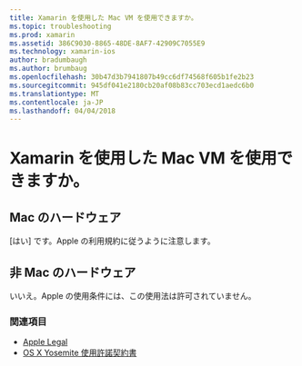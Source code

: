 ```yaml
---
title: Xamarin を使用した Mac VM を使用できますか。
ms.topic: troubleshooting
ms.prod: xamarin
ms.assetid: 386C9030-8865-48DE-8AF7-42909C7055E9
ms.technology: xamarin-ios
author: bradumbaugh
ms.author: brumbaug
ms.openlocfilehash: 30b47d3b7941807b49cc6df74568f605b1fe2b23
ms.sourcegitcommit: 945df041e2180cb20af08b83cc703ecd1aedc6b0
ms.translationtype: MT
ms.contentlocale: ja-JP
ms.lasthandoff: 04/04/2018
---
```

# <a name="can-i-use-a-mac-vm-with-xamarin"></a>Xamarin を使用した Mac VM を使用できますか。 

## <a name="mac-hardware"></a>Mac のハードウェア
[はい] です。Apple の利用規約に従うように注意します。

## <a name="non-mac-hardware"></a>非 Mac のハードウェア
いいえ。Apple の使用条件には、この使用法は許可されていません。

### <a name="see-also"></a>関連項目
- [Apple Legal](https://www.apple.com/legal/)
- [OS X Yosemite 使用許諾契約書](http://images.apple.com/legal/sla/docs/OSX10103.pdf)
